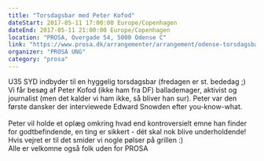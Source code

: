 ```yaml
---
title: "Torsdagsbar med Peter Kofod"
dateStart: 2017-05-11 17:00:00 Europe/Copenhagen
dateEnd: 2017-05-11 21:00:00 Europe/Copenhagen
location: "PROSA, Overgade 54, 5000 Odense C"
link: "https://www.prosa.dk/arrangementer/arrangement/odense-torsdagsbar-med-peter-kofod/"
organizer: "PROSA UNG"
category: "prosa"
---
```

U35 SYD indbyder til en hyggelig torsdagsbar (fredagen er st. bededag ;)<br />
Vi får besøg af Peter Kofod (ikke ham fra DF) ballademager, aktivist og journalist (men det kalder vi ham ikke, så bliver han sur). Peter var den første dansker der interviewede Edward Snowden efter you-know-what. <br /><br />
Peter vil holde et oplæg omkring hvad end kontroversielt emne han finder for godtbefindende, en ting er sikkert - dét skal nok blive underholdende! Hvis vejret er til det smider vi nogle pølser på grillen :)<br />
Alle er velkomne også folk uden for PROSA
